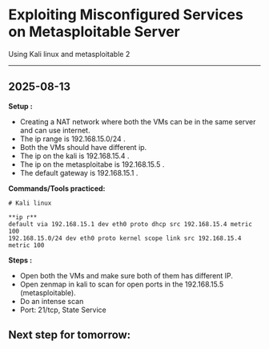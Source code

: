 # Exploiting Misconfigured Services on Metasploitable Server

Using Kali linux and metasploitable 2

---
## 2025-08-13
**Setup :**  
- Creating a NAT network where both the VMs can be in the same server and can use internet.
- The ip range is 192.168.15.0/24 .
- Both the VMs should have different ip.
- The ip on the kali is 192.168.15.4 .
- The ip on the metasploitabe is 192.168.15.5 .
- The default gateway is 192.168.15.1 .
  
**Commands/Tools practiced:**  
```
# Kali linux

**ip r**
default via 192.168.15.1 dev eth0 proto dhcp src 192.168.15.4 metric 100 
192.168.15.0/24 dev eth0 proto kernel scope link src 192.168.15.4 metric 100 

```

**Steps :**  
- Open both the VMs and make sure both of them has different IP.
- Open zenmap in kali to scan for open ports in the 192.168.15.5 (metasploitable).
- Do an intense scan 
- Port: 21/tcp, State Service

**Next step for tomorrow:**  
- 